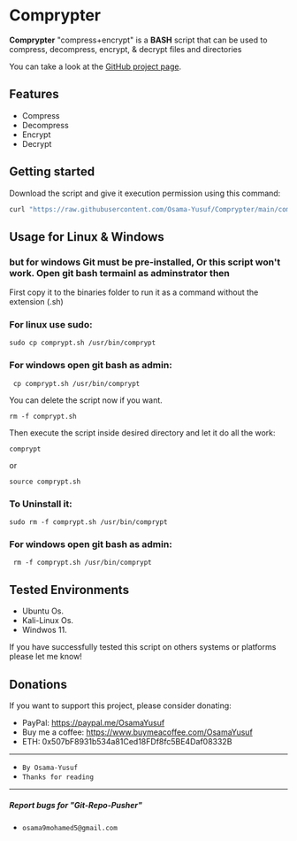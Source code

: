
# Comprypter

**Comprypter** "compress+encrypt" is a **BASH** script that can be used to compress, decompress, encrypt, & decrypt files and directories

You can take a look at the [GitHub project page](https://github.com/Osama-Yusuf/Comprypter).


## Features

* Compress
* Decompress
* Encrypt
* Decrypt

## Getting started

Download the script and give it execution permission using this command:

```bash
curl "https://raw.githubusercontent.com/Osama-Yusuf/Comprypter/main/comprypt.sh" -o comprypt.sh && chmod +x comprypt.sh
```

## Usage for Linux & Windows
### but for windows Git must be pre-installed, Or this script won't work. Open git bash termainl as adminstrator then

First copy it to the binaries folder to run it as a command without the extension (.sh)

### For linux use sudo:

```
sudo cp comprypt.sh /usr/bin/comprypt
```

### For windows open git bash as admin:

```
 cp comprypt.sh /usr/bin/comprypt
``` 

You can delete the script now if you want.

```
rm -f comprypt.sh
```

Then execute the script inside desired directory and let it do all the work:

```
comprypt
```
or
```
source comprypt.sh
```

### To Uninstall it:

```
sudo rm -f comprypt.sh /usr/bin/comprypt
```

### For windows open git bash as admin:

```
 rm -f comprypt.sh /usr/bin/comprypt
``` 


## Tested Environments

* Ubuntu Os.
* Kali-Linux Os.
* Windwos 11.

If you have successfully tested this script on others systems or platforms please let me know!

## Donations

 If you want to support this project, please consider donating:
 * PayPal: https://paypal.me/OsamaYusuf
 * Buy me a coffee: https://www.buymeacoffee.com/OsamaYusuf
 * ETH: 0x507bF8931b534a81Ced18FDf8fc5BE4Daf08332B

---

* `By Osama-Yusuf`
* `Thanks for reading`

-------
##### Report bugs for "Git-Repo-Pusher"
* `osama9mohamed5@gmail.com`